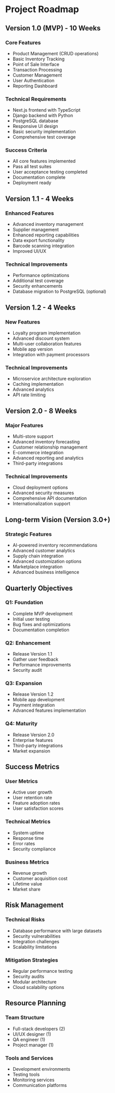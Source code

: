 # Project Roadmap

## Version 1.0 (MVP) - 10 Weeks

### Core Features
- Product Management (CRUD operations)
- Basic Inventory Tracking
- Point of Sale Interface
- Transaction Processing
- Customer Management
- User Authentication
- Reporting Dashboard

### Technical Requirements
- Next.js frontend with TypeScript
- Django backend with Python
- PostgreSQL database
- Responsive UI design
- Basic security implementation
- Comprehensive test coverage

### Success Criteria
- All core features implemented
- Pass all test suites
- User acceptance testing completed
- Documentation complete
- Deployment ready

## Version 1.1 - 4 Weeks

### Enhanced Features
- Advanced inventory management
- Supplier management
- Enhanced reporting capabilities
- Data export functionality
- Barcode scanning integration
- Improved UI/UX

### Technical Improvements
- Performance optimizations
- Additional test coverage
- Security enhancements
- Database migration to PostgreSQL (optional)

## Version 1.2 - 4 Weeks

### New Features
- Loyalty program implementation
- Advanced discount system
- Multi-user collaboration features
- Mobile app version
- Integration with payment processors

### Technical Improvements
- Microservice architecture exploration
- Caching implementation
- Advanced analytics
- API rate limiting

## Version 2.0 - 8 Weeks

### Major Features
- Multi-store support
- Advanced inventory forecasting
- Customer relationship management
- E-commerce integration
- Advanced reporting and analytics
- Third-party integrations

### Technical Improvements
- Cloud deployment options
- Advanced security measures
- Comprehensive API documentation
- Internationalization support

## Long-term Vision (Version 3.0+)

### Strategic Features
- AI-powered inventory recommendations
- Advanced customer analytics
- Supply chain integration
- Advanced customization options
- Marketplace integration
- Advanced business intelligence

## Quarterly Objectives

### Q1: Foundation
- Complete MVP development
- Initial user testing
- Bug fixes and optimizations
- Documentation completion

### Q2: Enhancement
- Release Version 1.1
- Gather user feedback
- Performance improvements
- Security audit

### Q3: Expansion
- Release Version 1.2
- Mobile app development
- Payment integration
- Advanced features implementation

### Q4: Maturity
- Release Version 2.0
- Enterprise features
- Third-party integrations
- Market expansion

## Success Metrics

### User Metrics
- Active user growth
- User retention rate
- Feature adoption rates
- User satisfaction scores

### Technical Metrics
- System uptime
- Response time
- Error rates
- Security compliance

### Business Metrics
- Revenue growth
- Customer acquisition cost
- Lifetime value
- Market share

## Risk Management

### Technical Risks
- Database performance with large datasets
- Security vulnerabilities
- Integration challenges
- Scalability limitations

### Mitigation Strategies
- Regular performance testing
- Security audits
- Modular architecture
- Cloud scalability options

## Resource Planning

### Team Structure
- Full-stack developers (2)
- UI/UX designer (1)
- QA engineer (1)
- Project manager (1)

### Tools and Services
- Development environments
- Testing tools
- Monitoring services
- Communication platforms